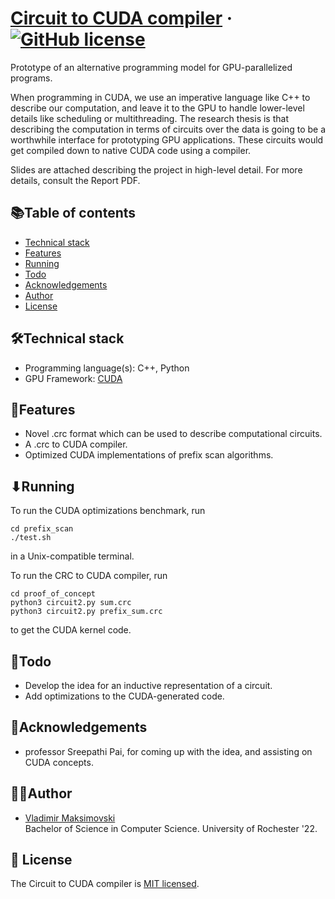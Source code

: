 # [Circuit to CUDA compiler](https://github.com/realnerom/Circuit-to-CUDA) &middot; [![GitHub license](https://img.shields.io/badge/license-MIT-blue.svg)](https://github.com/realnerom/Circuit-to-CUDA/blob/master/LICENSE)

Prototype of an alternative programming model for GPU-parallelized programs.

When programming in CUDA, we use an imperative language like C++ to describe our computation, and
leave it to the GPU to handle lower-level details like scheduling or multithreading. The research
thesis is that describing the computation in terms of circuits over the data is going to be a
worthwhile interface for prototyping GPU applications. These circuits would get compiled down to
native CUDA code using a compiler.

Slides are attached describing the project in high-level detail. For more details, consult the
Report PDF.

## 📚Table of contents

- [Technical stack](#technical-stack)
- [Features](#features)
- [Running](#running)
- [Todo](#todo)
- [Acknowledgements](#acknowledgements)
- [Author](#author)
- [License](#license)

## 🛠Technical stack

- Programming language(s): C++, Python
- GPU Framework: [CUDA](https://developer.nvidia.com/cuda-zone)

## 🚀Features

- Novel .crc format which can be used to describe computational circuits.
- A .crc to CUDA compiler.
- Optimized CUDA implementations of prefix scan algorithms.

## ⬇Running

To run the CUDA optimizations benchmark, run

    cd prefix_scan
    ./test.sh

in a Unix-compatible terminal.

To run the CRC to CUDA compiler, run

    cd proof_of_concept
    python3 circuit2.py sum.crc
    python3 circuit2.py prefix_sum.crc

to get the CUDA kernel code.

## 📝Todo

- Develop the idea for an inductive representation of a circuit.
- Add optimizations to the CUDA-generated code.

## 🎉Acknowledgements

- professor Sreepathi Pai, for coming up with the idea, and assisting on CUDA concepts.

## 👨‍💻Author

- [Vladimir Maksimovski](https://github.com/realnerom) <br/>
Bachelor of Science in Computer Science.
University of Rochester '22.

## 📄 License

The Circuit to CUDA compiler is [MIT licensed](./LICENSE).
